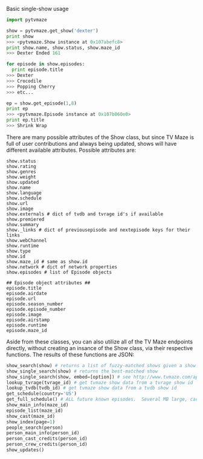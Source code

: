 Basic single-show usage

```python
import pytvmaze

show = pytvmaze.get_show('dexter')
print show
>>> <pytvmaze.Show instance at 0x107abefc8>
print show.name, show.status, show.maze_id
>>> Dexter Ended 161

for episode in show.episodes:
  print episode.title
>>> Dexter
>>> Crocodile
>>> Popping Cherry
>>> etc...

ep = show.get_episode(1,8)
print ep
>>> <pytvmaze.Episode instance at 0x107b060e0>
print ep.title
>>> Shrink Wrap

```

There are many possible attributes of the Show class, but since TV Maze is full of user contributions and always being updated, shows will have different available attributes.  Possible attributes are:
```
show.status
show.rating
show.genres
show.weight
show.updated
show.name
show.language
show.schedule
show.url
show.image
show.externals # dict of tvdb and tvrage id's if available
show.premiered
show.summary
show._links # dict of previousepisode and nextepisode keys for their links
show.webChannel
show.runtime
show.type
show.id
show.maze_id # same as show.id
show.network # dict of network properties
show.episodes # list of Episode objects

## Episode object attributes ##
episode.title
episode.airdate
episode.url
episode.season_number
episode.episode_number
episode.image
episode.airstamp
episode.runtime
episode.maze_id
```


Aside from these classes, you can also utilize all of the TV Maze endpoints directly, without creating an insance of the Show class, via their respective functions.  The results of these functions are JSON:

```python
show_search(show) # returns a list of fuzzy-matched shows given a show name (string)
show_single_search(show) # returns the best-matched show
show_single_search(show, embed=[option]) # see http://www.tvmaze.com/api#embedding for embedding other information in your results
lookup_tvrage(tvrage_id) # get tvmaze show data from a tvrage show id
lookup_tvdb(tvdb_id) # get tvmaze show data from a tvdb show id
get_schedule(country='US')
get_full_schedule() # ALL future known episodes.  Several MB large, cached for 24 hours
show_main_info(maze_id)
episode_list(maze_id)
show_cast(maze_id)
show_index(page=1)
people_search(person)
person_main_info(person_id)
person_cast_credits(person_id)
person_crew_credits(person_id)
show_updates()
```
